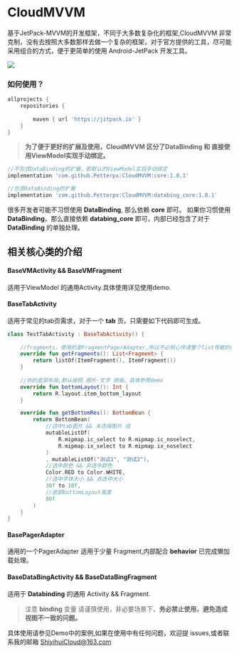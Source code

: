 # CloudMVVM
基于JetPack-MVVM的开发框架，不同于大多数复杂化的框架,CloudMVVM 非常克制，没有去按照大多数那样去做一个复杂的框架，对于官方提供的工具，尽可能采用组合的方式，便于更简单的使用 Android-JetPack 开发工具。

[![](https://jitpack.io/v/Petterpx/CloudMVVM.svg)](https://jitpack.io/#Petterpx/CloudMVVM)

### 如何使用？

```groovy
allprojects {
    repositories {
   			
        maven { url 'https://jitpack.io' }
    }
}
```

> **为了便于更好的扩展及使用，CloudMVVM 区分了DataBinding 和 直接使用ViewModel实现手动绑定。**

```groovy
//不包含DataBinding的扩展，即默认的ViewModel实现手动绑定
implementation 'com.github.Petterpx:CloudMVVM:core:1.0.1' 
```

```groovy
//包含DataBinding的扩展
implementation 'com.github.Petterpx:CloudMVVM:databing_core:1.0.1'
```

很多开发者可能不习惯使用 **DataBinding**, 那么依赖 **core** 即可。 如果你习惯使用 **DataBinding**，那么直接依赖 **databing_core** 即可，内部已经包含了对于 **DataBinding** 的单独处理。



## 相关核心类的介绍

#### BaseVMActivity && BaseVMFragment

适用于ViewModel 的通用Activity.具体使用详见使用demo.



#### BaseTabActivity

适用于常见的tab页需求，对于一个 **tab** 页，只需要如下代码即可生成。

```kotlin
class TestTabActivity : BaseTabActivity() {
  
  	//fragments，使用的是FragmentPagerAdapter,所以不必担心传递整个list导致的内存泄漏问题
    override fun getFragments(): List<Fragment> {
        return listOf(ItemFragment(), ItemFragment())
    }
		
  	//你的底部布局,默认按照 图片-文字 排版，具体参照demo
    override fun bottomLayout(): Int {
        return R.layout.item_bottom_layout
    }

    override fun getBottomRes(): BottomBean {
        return BottomBean(
          	//选中tab图片 && 未选择图片 组
            mutableListOf(
                R.mipmap.ic_select to R.mipmap.ic_noselect,
                R.mipmap.ix_select to R.mipmap.ix_noselect
            )
            , mutableListOf("测试1", "测试2"),
          	//选中颜色 && 非选中颜色
            Color.RED to Color.WHITE,
          	//选中字体大小 && 非选中大小
            30f to 10f,
          	//底部bottomLayout高度
            80f
        )
    }
}
```



#### BasePagerAdapter

通用的一个PagerAdapter 适用于少量 Fragment,内部配合 **behavior** 已完成懒加载处理。



#### BaseDataBingActivity && BaseDataBingFragment

适用于 **Databinding**  的通用 Activity && Fragment.

> 注意 **binding** 变量 请谨慎使用，非必要场景下，**务必禁止使用，避免造成视图不一致的问题。**



具体使用请参见Demo中的案例,如果在使用中有任何问题，欢迎提 issues,或者联系我的邮箱 ShiyihuiCloud@163.com





